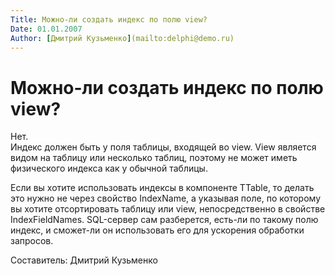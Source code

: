 ```yaml
---
Title: Можно-ли создать индекс по полю view?
Date: 01.01.2007
Author: [Дмитрий Кузьменко](mailto:delphi@demo.ru)
---
```



Можно-ли создать индекс по полю view?
=====================================

Нет.  
Индекс должен быть у поля таблицы, входящей во view. View является
видом на таблицу или несколько таблиц, поэтому не может иметь
физического индекса как у обычной таблицы.

Если вы хотите использовать индексы в компоненте TTable, то делать это
нужно не через свойство IndexName, а указывая поле, по которому вы
хотите отсортировать таблицу или view, непосредственно в свойстве
IndexFieldNames. SQL-сервер сам разберется, есть-ли по такому полю
индекс, и сможет-ли он использовать его для ускорения обработки
запросов.

Cоставитель: Дмитрий Кузьменко
